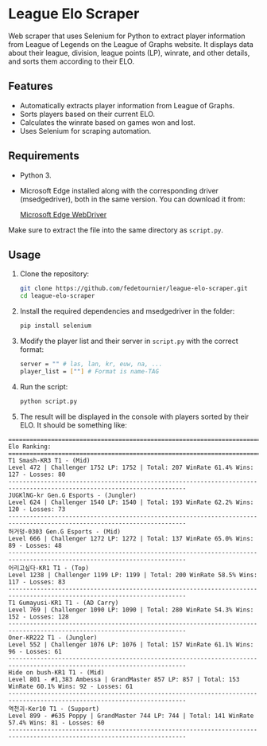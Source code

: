 # League Elo Scraper

Web scraper that uses Selenium for Python to extract player information from League of Legends on the League of Graphs website. It displays data about their league, division, league points (LP), winrate, and other details, and sorts them according to their ELO.

## Features
- Automatically extracts player information from League of Graphs.
- Sorts players based on their current ELO.
- Calculates the winrate based on games won and lost.
- Uses Selenium for scraping automation.

## Requirements
- Python 3.
- Microsoft Edge installed along with the corresponding driver (msedgedriver), both in the same version. You can download it from:

  [Microsoft Edge WebDriver](https://developer.microsoft.com/en-us/microsoft-edge/tools/webdriver/)

Make sure to extract the file into the same directory as `script.py`.

## Usage
1. Clone the repository:
   ```sh
   git clone https://github.com/fedetournier/league-elo-scraper.git
   cd league-elo-scraper
   ```
2. Install the required dependencies and msedgedriver in the folder:
   ```sh
   pip install selenium
   ```
3. Modify the player list and their server in `script.py` with the correct format:
   ```sh
   server = "" # las, lan, kr, euw, na, ...
   player_list = [""] # Format is name-TAG
   ```
4. Run the script:
   ```sh
   python script.py
   ```
5. The result will be displayed in the console with players sorted by their ELO. It should be something like:

```
========================================================================================================================
Elo Ranking:
========================================================================================================================
T1 Smash-KR3 T1 - (Mid)
Level 472 | Challenger 1752 LP: 1752 | Total: 207 WinRate 61.4% Wins: 127 - Losses: 80
------------------------------------------------------------------------------------------------------------------------
JUGKlNG-kr Gen.G Esports - (Jungler)
Level 624 | Challenger 1540 LP: 1540 | Total: 193 WinRate 62.2% Wins: 120 - Losses: 73
------------------------------------------------------------------------------------------------------------------------
허거덩-0303 Gen.G Esports - (Mid)
Level 666 | Challenger 1272 LP: 1272 | Total: 137 WinRate 65.0% Wins: 89 - Losses: 48
------------------------------------------------------------------------------------------------------------------------
어리고싶다-KR1 T1 - (Top)
Level 1238 | Challenger 1199 LP: 1199 | Total: 200 WinRate 58.5% Wins: 117 - Losses: 83
------------------------------------------------------------------------------------------------------------------------
T1 Gumayusi-KR1 T1 - (AD Carry)
Level 769 | Challenger 1090 LP: 1090 | Total: 280 WinRate 54.3% Wins: 152 - Losses: 128
------------------------------------------------------------------------------------------------------------------------
Oner-KR222 T1 - (Jungler)
Level 552 | Challenger 1076 LP: 1076 | Total: 157 WinRate 61.1% Wins: 96 - Losses: 61
------------------------------------------------------------------------------------------------------------------------
Hide on bush-KR1 T1 - (Mid)
Level 801 - #1,383 Ambessa | GrandMaster 857 LP: 857 | Total: 153 WinRate 60.1% Wins: 92 - Losses: 61
------------------------------------------------------------------------------------------------------------------------
역천괴-Ker10 T1 - (Support)
Level 899 - #635 Poppy | GrandMaster 744 LP: 744 | Total: 141 WinRate 57.4% Wins: 81 - Losses: 60
------------------------------------------------------------------------------------------------------------------------
```
